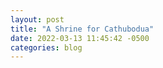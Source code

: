```yaml
---
layout: post
title: "A Shrine for Cathubodua"
date: 2022-03-13 11:45:42 -0500
categories: blog
---
```

